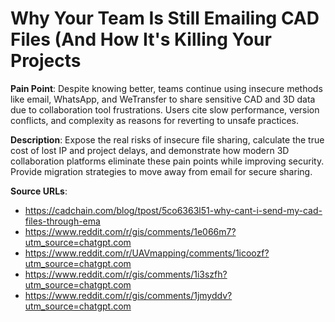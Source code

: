 # Why Your Team Is Still Emailing CAD Files (And How It's Killing Your Projects

**Pain Point**: Despite knowing better, teams continue using insecure methods like email, WhatsApp, and WeTransfer to share sensitive CAD and 3D data due to collaboration tool frustrations. Users cite slow performance, version conflicts, and complexity as reasons for reverting to unsafe practices.

**Description**: Expose the real risks of insecure file sharing, calculate the true cost of lost IP and project delays, and demonstrate how modern 3D collaboration platforms eliminate these pain points while improving security. Provide migration strategies to move away from email for secure sharing.

**Source URLs**:
- https://cadchain.com/blog/tpost/5co6363l51-why-cant-i-send-my-cad-files-through-ema
- https://www.reddit.com/r/gis/comments/1e066m7?utm_source=chatgpt.com
- https://www.reddit.com/r/UAVmapping/comments/1icoozf?utm_source=chatgpt.com
- https://www.reddit.com/r/gis/comments/1i3szfh?utm_source=chatgpt.com
- https://www.reddit.com/r/gis/comments/1jmyddv?utm_source=chatgpt.com
